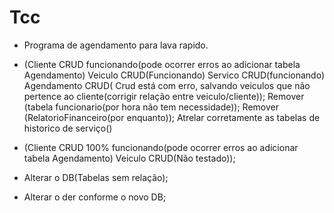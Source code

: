 # Tcc
- Programa de agendamento para lava rapido.

- (Cliente CRUD funcionando(pode ocorrer erros ao adicionar tabela Agendamento) Veiculo CRUD(Funcionando) Servico CRUD(funcionando) Agendamento CRUD( Crud está com erro, salvando veiculos que não pertence ao cliente(corrigir relação entre veiculo/cliente));
Remover (tabela funcionario(por hora não tem necessidade));
Remover (RelatorioFinanceiro(por enquanto));
Atrelar corretamente as tabelas de historico de serviço()

- (Cliente CRUD 100% funcionando(pode ocorrer erros ao adicionar tabela Agendamento) Veiculo CRUD(Não testado));
- Alterar o DB(Tabelas sem relação);
- Alterar o der conforme o novo DB;
